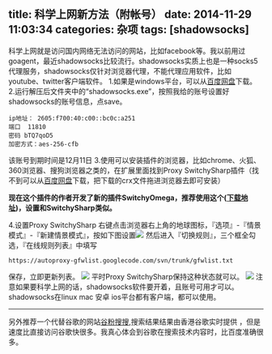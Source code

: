 title: 科学上网新方法（附帐号）
date: 2014-11-29 11:03:34
categories: 杂项
tags: [shadowsocks] 
---
科学上网就是访问国内网络无法访问的网站，比如facebook等。我以前用过goagent，最近shadowsocks比较流行。shadowsocks实质上也是一种socks5代理服务，shadowsocks仅针对浏览器代理，不能代理应用软件，比如youtube、twitter客户端软件。
1.如果是windows平台，可以从[百度网盘](http://pan.baidu.com/s/1eQBCYCa)下载。
2.运行解压后文件夹中的“shadowsocks.exe”，按照我给的账号设置好shadowsocks的账号信息，点save。
```
ip地址： 2605:f700:40:c00::bc0c:a251
端口  11810  
密码 bTQ7qoD5 
加密方式：aes-256-cfb
```
该账号到期时间是12月11日
3.使用可以安装插件的浏览器，比如chrome、火狐、360浏览器、搜狗浏览器之类的，在扩展里面找到Proxy SwitchySharp插件（找不到可以从[百度网盘](http://pan.baidu.com/s/1bnrP9iZ)下载，把下载的crx文件拖进浏览器去即可安装）

**现在这个插件的作者开发了新的插件SwitchyOmega，推荐使用这个([下载地址](https://github.com/FelisCatus/SwitchyOmega/releases/download/v2.3.16/SwitchyOmega.crx))，设置和SwitchySharp类似。**

4.设置Proxy SwitchySharp
右键点击浏览器右上角的地球图标，『选项』-『情景模式』-『新建情景模式』，按如下图设置![](/img/19.png)
然后进入『切换规则』，三个框全勾选，『在线规则列表』中填写
```
https://autoproxy-gfwlist.googlecode.com/svn/trunk/gfwlist.txt
```
保存，立即更新列表。
![](http://ww2.sinaimg.cn/large/5e8cb366jw1eixhdqrfaxj20ot04i74s.jpg)
平时Proxy SwitchySharp保持这种状态就可以。
![](/img/18.jpg)
注意如果要科学上网的话，shadowsocks软件要开着，且账号可用才可以。
shadowsocks在linux mac 安卓 ios平台都有客户端，都可以使用。
***
另外推荐一个代替谷歌的网站[谷粉搜搜](http://gufensoso.com/),搜索结果结果由香港谷歌实时提供 ，但是速度比直接访问谷歌快很多。我真心体会到谷歌在搜索技术内容时，比百度准确很多。
